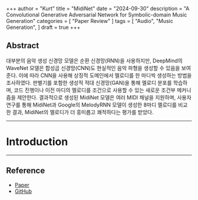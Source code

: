 +++
author = "Kurt"
title = "MidiNet"
date = "2024-09-30"
description = "A Convolutional Generative Adversarial Network for Symbolic-domain Music Generation"
categories = [
    "Paper Review"
]
tags = [
    "Audio",
    "Music Generation",
]
draft = true
+++

## Abstract

대부분의 음악 생성 신경망 모델은 순환 신경망(RNN)을 사용하지만, DeepMind의 WaveNet 모델은 합성곱 신경망(CNN)도 현실적인 음악 파형을 생성할 수 있음을 보여준다. 이에 따라 CNN을 사용해 상징적 도메인에서 멜로디를 한 마디씩 생성하는 방법을 조사하였다. 판별기를 포함한 생성적 적대 신경망(GAN)을 통해 멜로디 분포를 학습하며, 코드 진행이나 이전 마디의 멜로디를 조건으로 사용할 수 있는 새로운 조건부 메커니즘을 제안한다. 결과적으로 생성된 MidiNet 모델은 여러 MIDI 채널을 지원하며, 사용자 연구를 통해 MidiNet과 Google의 MelodyRNN 모델이 생성한 8마디 멜로디를 비교한 결과, MidiNet의 멜로디가 더 흥미롭고 쾌적하다는 평가를 받았다.

---

# Introduction


---

## Reference

* [Paper](https://arxiv.org/pdf/2208.08706)
* [GitHub](https://github.com/RichardYang40148/MidiNet)